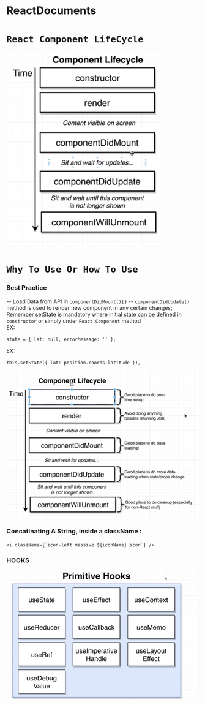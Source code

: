 # ReactDocuments
# `React Component LifeCycle`
![github-small](https://github.com/SohamRoyNoel/ReactDocuments/blob/master/Lifecycle.PNG?raw=true)
# `Why To Use Or How To Use`
### Best Practice
  -- Load Data from API in ```componentDidMount(){}```
  -- ```componentDidUpdate()``` method is used to render new component in any certain changes; Remember setState is mandatory where initial state can be defined in ```constructor``` or simply under ```React.Component``` method <br />
  EX:<br />
  ```
  state = { lat: null, errorMessage: '' };
  ```
  EX:<br />
  ```
  this.setState({ lat: position.coords.latitude }),
  ```
![github-small](https://github.com/SohamRoyNoel/ReactDocuments/blob/master/DescriptionLifeCycle.PNG?raw=true)

### Concatinating A String, inside a className : 
```
<i className={`icon-left massive ${iconName} icon`} />
```
### HOOKS
![github-small](https://github.com/SohamRoyNoel/ReactDocuments/blob/master/Hooks.PNG?raw=true)
